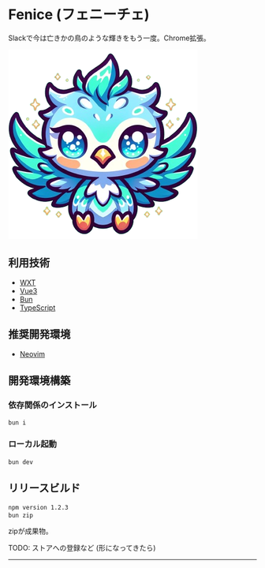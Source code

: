 # Fenice (フェニーチェ)

Slackで今は亡きかの鳥のような輝きをもう一度。Chrome拡張。

![](./public/icon/384.png)

## 利用技術

- [WXT]
- [Vue3]
- [Bun]
- [TypeScript]

## 推奨開発環境

- [Neovim]

## 開発環境構築

### 依存関係のインストール

```console
bun i
```

### ローカル起動

```console
bun dev
```

## リリースビルド

```console
npm version 1.2.3
bun zip
```

zipが成果物。

TODO: ストアへの登録など (形になってきたら)

---

[WXT]: https://github.com/wxt-dev/wxt
[Vue3]: https://v3.vuejs.org/
[Bun]: https://bun.sh/
[TypeScript]: https://www.typescriptlang.org/
[Neovim]: https://neovim.io/

